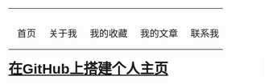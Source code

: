 <html>

<head>
<meta http-equiv="Content-Language" content="zh-cn">
<meta http-equiv="Content-Type" content="text/html; charset=gb2312">
<title>我的收藏</title>
<div align="center">
	<table border="0" cellpadding="0" style="border-collapse: collapse; padding: 0">
		<tr>
			<td>
			<h3 style="box-sizing: border-box; font-weight: normal; color: rgb(21, 153, 87); font-family: 'Open Sans', 'Helvetica Neue', Helvetica, Arial, sans-serif; font-style: normal; font-variant-ligatures: normal; font-variant-caps: normal; letter-spacing: normal; orphans: 2; text-align: start; text-indent: 0px; text-transform: none; white-space: normal; widows: 2; word-spacing: 0px; -webkit-text-stroke-width: 0px; text-decoration-style: initial; text-decoration-color: initial; margin-top: 2rem; margin-bottom: 1rem">
			<font size="4">&nbsp; </font>
			<a href="new_page_1.htm" style="text-decoration: none">首页</a></h3>
			</td>
			<td>
			<h3 style="box-sizing: border-box; font-weight: normal; color: rgb(21, 153, 87); font-family: 'Open Sans', 'Helvetica Neue', Helvetica, Arial, sans-serif; font-style: normal; font-variant-ligatures: normal; font-variant-caps: normal; letter-spacing: normal; orphans: 2; text-align: start; text-indent: 0px; text-transform: none; white-space: normal; widows: 2; word-spacing: 0px; -webkit-text-stroke-width: 0px; text-decoration-style: initial; text-decoration-color: initial; margin-top: 2rem; margin-bottom: 1rem">
			<font size="4">&nbsp; </font>
			<a href="new_page_2.htm" style="text-decoration: none">关于我</a></h3>
			</td>
			<td>
			<h3 style="box-sizing: border-box; font-weight: normal; color: rgb(21, 153, 87); font-family: 'Open Sans', 'Helvetica Neue', Helvetica, Arial, sans-serif; font-style: normal; font-variant-ligatures: normal; font-variant-caps: normal; letter-spacing: normal; orphans: 2; text-align: start; text-indent: 0px; text-transform: none; white-space: normal; widows: 2; word-spacing: 0px; -webkit-text-stroke-width: 0px; text-decoration-style: initial; text-decoration-color: initial; margin-top: 2rem; margin-bottom: 1rem">
			<font size="4">&nbsp; </font>
			<a href="new_page_1.htm" style="text-decoration: none">我的收藏</a></h3>
			</td>
			<td>
			<h3 style="box-sizing: border-box; font-weight: normal; color: rgb(21, 153, 87); font-family: 'Open Sans', 'Helvetica Neue', Helvetica, Arial, sans-serif; font-style: normal; font-variant-ligatures: normal; font-variant-caps: normal; letter-spacing: normal; orphans: 2; text-align: start; text-indent: 0px; text-transform: none; white-space: normal; widows: 2; word-spacing: 0px; -webkit-text-stroke-width: 0px; text-decoration-style: initial; text-decoration-color: initial; margin-top: 2rem; margin-bottom: 1rem">
			<font size="4">&nbsp; </font>
			<a href="new_page_1.htm" style="text-decoration: none">我的文章</a></h3>
			</td>
			<td>
			<h3 style="box-sizing: border-box; font-weight: normal; color: rgb(21, 153, 87); font-family: 'Open Sans', 'Helvetica Neue', Helvetica, Arial, sans-serif; font-style: normal; font-variant-ligatures: normal; font-variant-caps: normal; letter-spacing: normal; orphans: 2; text-align: start; text-indent: 0px; text-transform: none; white-space: normal; widows: 2; word-spacing: 0px; -webkit-text-stroke-width: 0px; text-decoration-style: initial; text-decoration-color: initial; margin-top: 2rem; margin-bottom: 1rem">
			<font size="4">&nbsp; </font>
			<a href="new_page_2.htm" style="text-decoration: none">联系我</a></h3>
			</td>
		</tr>
	</table>
</div>
</head>

<body>

<h1 class="title-article" id="articleContentId" style="box-sizing: border-box; outline: 0px; font-weight: 600; font-family: 'PingFang SC', 'Microsoft YaHei', SimHei, Arial, SimSun; font-size: 28px; overflow-wrap: break-word; color: #00FF00; word-break: break-all; font-style: normal; font-variant-ligatures: common-ligatures; font-variant-caps: normal; letter-spacing: normal; orphans: 2; text-align: start; text-indent: 0px; text-transform: none; white-space: normal; widows: 2; word-spacing: 0px; -webkit-text-stroke-width: 0px; text-decoration-style: initial; text-decoration-color: initial; margin: 0px; padding: 0px; background-color: rgb(255, 255, 255)">
<a href="GitHub_shang_da_jian_ge_ren_zhu_ye/content.html">在GitHub上搭建个人主页</a></h1>

</body>

</html>
